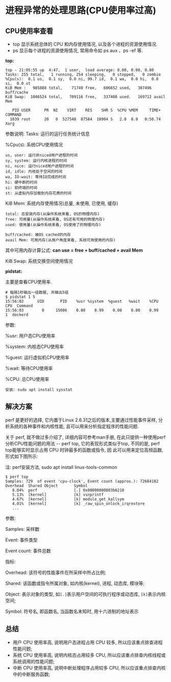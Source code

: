 # 进程异常的处理思路(CPU使用率过高)

## CPU使用率查看

- top 显示系统总体的 CPU 和内存使用情况, 以及各个进程的资源使用情况.
- ps 显示每个进程的资源使用情况, 常用命令如 ps aux 、ps -ef 等.

**top:**

```
top - 21:05:55 up  4:47,  1 user,  load average: 0.00, 0.00, 0.00
Tasks: 255 total,   1 running, 254 sleeping,   0 stopped,   0 zombie
%Cpu(s):  0.1 us,  0.1 sy,  0.0 ni, 99.7 id,  0.1 wa,  0.0 hi,  0.0 si,  0.0 st
KiB Mem :   985888 total,    71740 free,   606652 used,   307496 buff/cache
KiB Swap:  1046524 total,   709116 free,   337408 used.   169712 avail Mem 

   PID USER      PR  NI    VIRT    RES    SHR S  %CPU %MEM     TIME+ COMMAND                                                                                                                                 
  1039 root      20   0  527548  87584  18984 S   2.0  8.9   0:50.74 Xorg    
```

参数说明:
Tasks: 运行的运行任务统计信息

%Cpu(s): 系统CPU使用情况
```
us, user: 运行非niced用户进程的时间
sy, system: 运行内核进程的时间
ni, nice: 运行niced用户进程的时间
id, idle: 内核处于空闲的时间
wa, IO-wait: 等待IO完成的时间
hi: 硬中断的时间
si: 软终端的时间
st: 从虚拟内存加载到内存花费的时间
```

KiB Mem: 系统内存使用情况(总量, 未使用, 已使用, 缓存)
```
total: 总安装内存(从操作系统来看, OS的物理内存)
free: 可用量(从操作系统来看, OS还有可用的物理内存)
used: 使用量(从操作系统来看, OS使用了的物理内存)

buff/cached: 被OS cached的内存
avail Mem: 可用内存(从用户角度来看, 系统可用使用的内存)
```

其中可用内存计算公式: **can use = free + buff/cached + avail Mem**

KiB Swap: 系统交换空间使用情况


**pidstat:**

主要是查看CPU使用率.

```
# 每隔1秒输出一组数据, 共输出5组
$ pidstat 1 5
15:56:02      UID       PID    %usr %system  %guest   %wait    %CPU   CPU  Command
15:56:03        0     15006    0.00    0.99    0.00    0.00    0.99     1  dockerd
```

参数:

%usr: 用户态CPU使用率
 
%system: 内核态CPU使用率

%guest: 运行虚拟机CPU使用率

%wait: 等待CPU使用率

%CPU: 总CPU使用率

```
安装: sudo apt install sysstat
```

## 解决方案

perf 是更好的选择, 它内置于Linux 2.6.31之后的版本,主要通过性能事件采样, 分析系统的各种事件和内核性能,
且可以用来分析指定程序的性能问题.

关于 perf, 就不做过多介绍了, 详细内容可参考man手册, 在此只提供一种使用perf分析CPU性能问题的用法 -- 
perf top, 它的表现形式类似于top, 不同的是, perf top能够实时显示占用 CPU 时钟最多的函数或指令, 因
此可以用来定位高频函数, 形式如下图所示:

注: perf安装方法, sudo apt install linux-tools-common

```
$ perf top
Samples: 729  of event 'cpu-clock', Event count (approx.): 72684182
Overhead  Shared Object       Symbol
   8.04%  perf                [.] 0x00000000003b6210
   5.13%  [kernel]            [k] vsnprintf
   4.67%  [kernel]            [k] module_get_kallsym
   4.01%  [kernel]            [k] _raw_spin_unlock_irqrestore
   ...
```

参数: 

Samples: 采样数

Event: 事件类型

Event count: 事件总数

指标:

Overhead: 该符号的性能事件在所采样中所占比例;

Shared: 该函数或指令所属对象, 如内核(kernel), 进程, 动态库, 模块等;

Object: 表示对象的类型, 如`[.]`表示用户空间的可执行程序或动态库, `[k]`表示内核空间;

Symbol: 符号名, 即函数名, 当函数名未知时, 用十六进制的地址表示


## 总结

- 用户 CPU 使用率高, 说明用户态进程占用 CPU 较多, 所以应该重点排查进程性能问题;
- 系统 CPU 使用率高, 说明内核态占用较多 CPU, 所以应该重点排查内核线程或系统调用的性能问题;
- 中断 CPU 使用率高, 说明中断处理程序占用较多 CPU, 所以应该重点排查内核中的中断服务函数;



